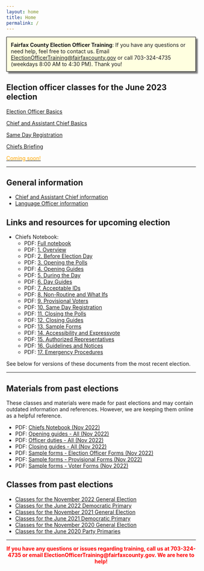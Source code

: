 ```yaml
---
layout: home
title: Home
permalink: /
---
```


<div class="homepage-intro animate__animated animate__pulse" style="margin:1em auto; display:none;">
    Welcome to the Election Officer Training website!
</div>

<p style="
    background: lightyellow;
    padding: 0.8em;
    box-shadow: 5px 5px 3px grey;
    border-radius: 1px;
    border: 1px solid black;
    margin-bottom: 2em;
"><strong>Fairfax County Election Officer Training</strong>: If you have any questions or need help, feel free to contact us. Email <a href="mailto:ElectionOfficerTraining@fairfaxcounty.gov">ElectionOfficerTraining@fairfaxcounty.gov</a> or call 703-324-4735 (weekdays 8:00 AM to 4:30 PM). Thank you!</p>

## Election officer classes for the June 2023 election

<div class="cards">

  <div class="card">
    <a href="/jun-2023/eo-basics/">
      <div class="card-image-container">
        <div class="card-image" style="background-image: url('{{ site.url }}{{ site.baseurl }}/assets/img/new-eos.png')"></div>
      </div>
      <div class="card-text">
        <p>Election Officer Basics</p>
        <p class="card-coming-soon" style="color:green;"></p>
      </div>
    </a>
  </div>



  <div class="card">
    <a href="/nov-2022/chief-basics/">
      <div class="card-image-container">
        <div class="card-image" style="background-image: url('{{ site.url }}{{ site.baseurl }}/assets/img/what-ifs.png')"></div>
      </div>
      <div class="card-text">
        <p>Chief and Assistant Chief Basics</p>
        <p class="card-coming-soon" style="color:green;"></p>
      </div>
    </a>
  </div>


  <div class="card">
    <a href="/jun-2023/sdr-basics/">
      <div class="card-image-container">
        <div class="card-image" style="background-image: url('{{ site.url }}{{ site.baseurl }}/assets/img/sdr-pic.png')"></div>
      </div>
      <div class="card-text">
        <p>Same Day Registration</p>
        <p class="card-coming-soon" style="color:green;"></p>
      </div>
    </a>
  </div>


  <div class="card">
    <a href="/nov-2022/chiefs-briefing">
      <div class="card-image-container">
        <div class="card-image" style="background-image: url('{{ site.url }}{{ site.baseurl }}/assets/img/chiefs-briefing-small.jpg')"></div>
      </div>
      <div class="card-text">
        <p>Chiefs Briefing</p>
        <p class="card-coming-soon" style="color:orange;">Coming soon!</p>
      </div>
    </a>
  </div>

</div>

<div></div>

---

## General information

* [Chief and Assistant Chief information](/chief-info)
* [Language Officer information](/language-officers)

## Links and resources for upcoming election

* Chiefs Notebook:
  - PDF: [Full notebook](/assets/docs/2023-06-chiefs-notebook.pdf)
  - PDF: [1. Overview](/assets/docs/2023-06-chiefs-notebook-01-overview.pdf)
  - PDF: [2. Before Election Day](/assets/docs/2023-06-chiefs-notebook-02-before-election-day.pdf)
  - PDF: [3. Opening the Polls](/assets/docs/2023-06-chiefs-notebook-03-opening-the-polls.pdf)
  - PDF: [4. Opening Guides](/assets/docs/2023-06-chiefs-notebook-04-opening-guides.pdf)
  - PDF: [5. During the Day](/assets/docs/2023-06-chiefs-notebook-05-during-the-day.pdf)
  - PDF: [6. Day Guides](/assets/docs/2023-06-chiefs-notebook-06-day-guides.pdf)
  - PDF: [7. Acceptable IDs](/assets/docs/2023-06-chiefs-notebook-07-acceptable-ids.pdf)
  - PDF: [8. Non-Routine and What Ifs](/assets/docs/2023-06-chiefs-notebook-08-non-routine-and-what-ifs.pdf)
  - PDF: [9. Provisional Voters](/assets/docs/2023-06-chiefs-notebook-09-provisional-voters.pdf)
  - PDF: [10. Same Day Registration](/assets/docs/2023-06-chiefs-notebook-10-same-day-registration.pdf)
  - PDF: [11. Closing the Polls](/assets/docs/2023-06-chiefs-notebook-11-closing-the-polls.pdf)
  - PDF: [12. Closing Guides](/assets/docs/2023-06-chiefs-notebook-12-closing-guides.pdf)
  - PDF: [13. Sample Forms](/assets/docs/2023-06-chiefs-notebook-13-sample-forms.pdf)
  - PDF: [14. Accessibility and Expressvote](/assets/docs/2023-06-chiefs-notebook-14-accessibility-and-expressvote.pdf)
  - PDF: [15. Authorized Representatives](/assets/docs/2023-06-chiefs-notebook-15-authorized-representatives.pdf)
  - PDF: [16. Guidelines and Notices](/assets/docs/2023-06-chiefs-notebook-16-guidelines-and-notices.pdf)
  - PDF: [17. Emergency Procedures](/assets/docs/2023-06-chiefs-notebook-17-emergency-procedures.pdf)

See below for versions of these documents from the most recent election.

---

## Materials from past elections

These classes and materials were made for past elections and may contain outdated information and references. However, we are keeping them online as a helpful reference.

* PDF: [Chiefs Notebook (Nov 2022)](/nov-2022/chiefs-notebook/)
* PDF: [Opening guides - All (Nov 2022)](/assets/docs/2022-11-guides-opening.pdf)
* PDF: [Officer duties - All (Nov 2022)](/assets/docs/2022-11-guides-day.pdf)
* PDF: [Closing guides - All (Nov 2022)](/assets/docs/2022-11-guides-closing.pdf)
* PDF: [Sample forms - Election Officer Forms (Nov 2022)](/assets/docs/2022-11-sample-eo-forms.pdf)
* PDF: [Sample forms - Provisional Forms (Nov 2022)](/assets/docs/2022-11-sample-provisional-forms.pdf)
* PDF: [Sample forms - Voter Forms (Nov 2022)](/assets/docs/2022-11-sample-voter-forms.pdf)

## Classes from past elections

- [Classes for the November 2022 General Election](/nov-2022)
- [Classes for the June 2022 Democratic Primary](/jun-2022)
- [Classes for the November 2021 General Election](/nov-2021)
- [Classes for the June 2021 Democratic Primary](/jun-2021)
- [Classes for the November 2020 General Election](/nov-2020)
- [Classes for the June 2020 Party Primaries](/jun-2020)

---

<p style="text-align: center; font-weight:bold;"><span style="color:#FF0000;">If you have any questions or issues regarding training, call us at 703-324-4735 or
 email ElectionOfficerTraining@fairfaxcounty.gov. We are here to help!</span></p>
